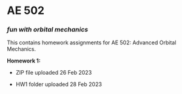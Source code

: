 # AE 502
### *fun with orbital mechanics*

This contains homework assignments for AE 502: Advanced Orbital Mechanics.

**Homework 1:**

- ZIP file uploaded 26 Feb 2023

- HW1 folder uploaded 28 Feb 2023
